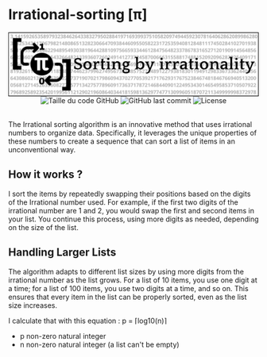 # Irrational-sorting [π]
<div align="center"><img alt="banniere" align="center"  height="50%" width="100%" src="photos/TPI_banner.png"></div>

<div align=center>
  <img alt="Taille du code GitHub" src="https://img.shields.io/github/languages/code-size/Wanous/Irrational-sorting?label=taille%20du%20code">
  <img alt="GitHub last commit" src="https://img.shields.io/github/last-commit/Wanous/Irrational-sorting?logo=github&style=plastic">
  <img alt="License" src="https://img.shields.io/github/license/Wanous/Irrational-sorting?style=plastic">
</div>
<br>

The Irrational sorting algorithm is an innovative method that uses irrational numbers to organize data. Specifically, it leverages the unique properties of these numbers to create a sequence that can sort a list of items in an unconventional way. 

## How it works ?
I sort the items by repeatedly swapping their positions based on the digits of the Irrational number used. For example, if the first two digits of the irrational number are 1 and 2, you would swap the first and second items in your list. You continue this process, using more digits as needed, depending on the size of the list.

## Handling Larger Lists
The algorithm adapts to different list sizes by using more digits from the irrational number as the list grows. For a list of 10 items, you use one digit at a time; for a list of 100 items, you use two digits at a time, and so on. This ensures that every item in the list can be properly sorted, even as the list size increases.

I calculate that with this equation : p = ⌈log10(n)⌉
- p non-zero natural integer
- n non-zero natural integer (a list can't be empty)
